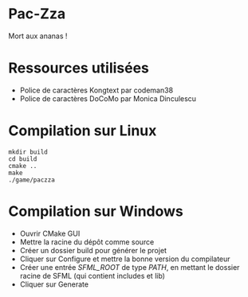# Pac-Zza

Mort aux ananas !

# Ressources utilisées
- Police de caractères Kongtext par codeman38
- Police de caractères DoCoMo par Monica Dinculescu

# Compilation sur Linux
```commandline
mkdir build
cd build
cmake ..
make
./game/paczza
```

# Compilation sur Windows
- Ouvrir CMake GUI
- Mettre la racine du dépôt comme source
- Créer un dossier build pour générer le projet
- Cliquer sur Configure et mettre la bonne version du compilateur
- Créer une entrée _SFML_ROOT_ de type _PATH_, en mettant le dossier racine de SFML (qui contient includes et lib)
- Cliquer sur Generate